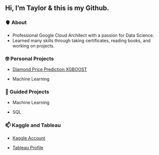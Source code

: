 ## Hi, I’m Taylor & this is my Github.
### **🫀 About**
- Professional Google Cloud Architect with a passion for Data Science.
- Learned many skills through taking certificates, reading books, and working on projects.

### **🤓 Personal Projects**

 - [Diamond Price Prediction XGBOOST](https://github.com/taylorgon96/Personal-Projects-/blob/main/Diamonds%20Price%20Prediction%20XGBOOST.ipynb)

  - Machine Learning 


### **🫡 Guided Projects**

  - Machine Learning 

  - SQL

### **📫 Kaggle and Tableau**

- [Kaggle Account](https://www.kaggle.com/taylorgonzalez/code)

- [Tableau Profile](https://public.tableau.com/app/profile/taylor.gonzalez7364)


<!---
taylorgon96/taylorgon96 is a ✨ special ✨ repository because its `README.md` (this file) appears on your GitHub profile.
You can click the Preview link to take a look at your changes.
--->
